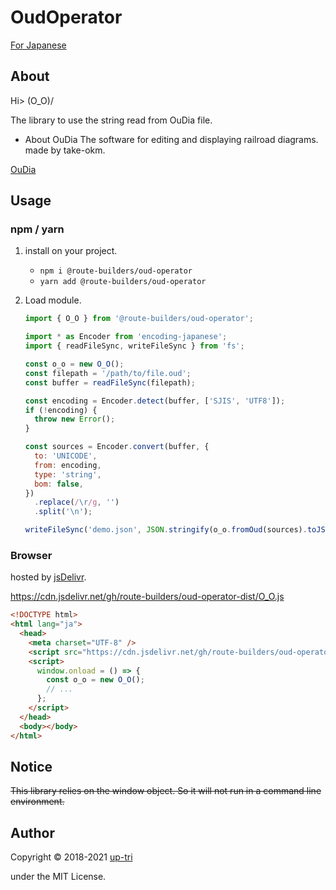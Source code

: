# OudOperator

[For Japanese](README-ja.md)

## About

Hi> \(O_O)/

The library to use the string read from OuDia file.

- About OuDia
  The software for editing and displaying railroad diagrams.
  made by take-okm.

[OuDia](http://take-okm.a.la9.jp/oudia/)

## Usage

### npm / yarn

1.  install on your project.

    - `npm i @route-builders/oud-operator`
    - `yarn add @route-builders/oud-operator`

2.  Load module.

    ```js
    import { O_O } from '@route-builders/oud-operator';

    import * as Encoder from 'encoding-japanese';
    import { readFileSync, writeFileSync } from 'fs';

    const o_o = new O_O();
    const filepath = '/path/to/file.oud';
    const buffer = readFileSync(filepath);

    const encoding = Encoder.detect(buffer, ['SJIS', 'UTF8']);
    if (!encoding) {
      throw new Error();
    }

    const sources = Encoder.convert(buffer, {
      to: 'UNICODE',
      from: encoding,
      type: 'string',
      bom: false,
    })
      .replace(/\r/g, '')
      .split('\n');

    writeFileSync('demo.json', JSON.stringify(o_o.fromOud(sources).toJSON()));
    ```

### Browser

hosted by [jsDelivr](https://www.jsdelivr.com/).

https://cdn.jsdelivr.net/gh/route-builders/oud-operator-dist/O_O.js

```html
<!DOCTYPE html>
<html lang="ja">
  <head>
    <meta charset="UTF-8" />
    <script src="https://cdn.jsdelivr.net/gh/route-builders/oud-operator-dist/O_O.js"></script>
    <script>
      window.onload = () => {
        const o_o = new O_O();
        // ...
      };
    </script>
  </head>
  <body></body>
</html>
```

## Notice

~~This library relies on the window object. So it will not run in a command line environment.~~

## Author

Copyright &copy; 2018-2021 [up-tri](https://github.com/up-tri/)

under the MIT License.
